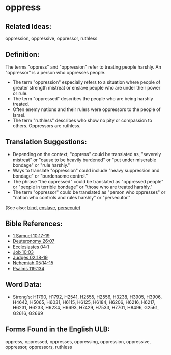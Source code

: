 # oppress

## Related Ideas:

oppression, oppressive, oppressor, ruthless

## Definition:

The terms "oppress" and "oppression" refer to treating people harshly. An "oppressor" is a person who oppresses people.

* The term "oppression" especially refers to a situation where people of greater strength mistreat or enslave people who are under their power or rule.
* The term "oppressed" describes the people who are being harshly treated.
* Often enemy nations and their rulers were oppressors to the people of Israel.
* The term "ruthless" describes who show no pity or compassion to others. Oppressors are ruthless.


## Translation Suggestions:

* Depending on the context, "oppress" could be translated as, "severely mistreat" or "cause to be heavily burdened" or "put under miserable bondage" or "rule harshly."
* Ways to translate "oppression" could include "heavy suppression and bondage" or "burdensome control."
* The phrase "the oppressed" could be translated as "oppressed people" or "people in terrible bondage" or "those who are treated harshly."
* The term "oppressor" could be translated as "person who oppresses" or "nation who controls and rules harshly" or "persecutor."

(See also: [bind](../kt/bond.md), [enslave](../other/enslave.md), [persecute](../other/persecute.md))

## Bible References:

* [1 Samuel 10:17-19](rc://en/tn/help/1sa/10/17)
* [Deuteronomy 26:07](rc://en/tn/help/deu/26/07)
* [Ecclesiastes 04:1](rc://en/tn/help/ecc/04/1)
* [Job 10:03](rc://en/tn/help/job/10/03)
* [Judges 02:18-19](rc://en/tn/help/jdg/02/18)
* [Nehemiah 05:14-15](rc://en/tn/help/neh/05/14)
* [Psalms 119:134](rc://en/tn/help/psa/119/134)

## Word Data:

* Strong's: H1790, H1792, H2541, H2555, H2556, H3238, H3905, H3906, H4642, H5065, H6031, H6115, H6125, H6184, H6206, H6216, H6217, H6231, H6233, H6234, H6693, H7429, H7533, H7701, H8496, G2561, G2616, G2669

## Forms Found in the English ULB:

oppress, oppressed, oppresses, oppressing, oppression, oppressive, oppressor, oppressors, ruthless


